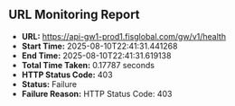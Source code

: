 ## URL Monitoring Report

- **URL:** https://api-gw1-prod1.fisglobal.com/gw/v1/health
- **Start Time:** 2025-08-10T22:41:31.441268
- **End Time:** 2025-08-10T22:41:31.619138
- **Total Time Taken:** 0.17787 seconds
- **HTTP Status Code:** 403
- **Status:** Failure
- **Failure Reason:** HTTP Status Code: 403
